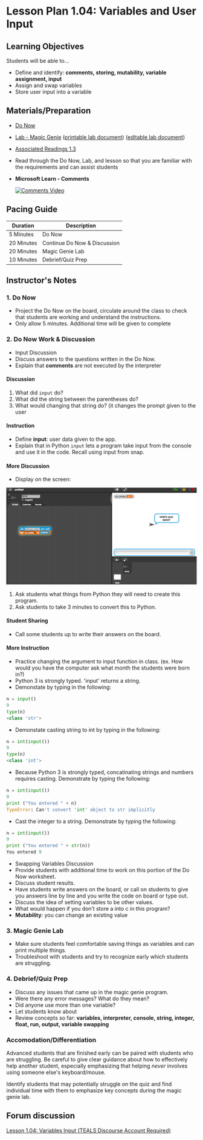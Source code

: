 # Lesson Plan 1.04: Variables and User Input

## Learning Objectives

Students will be able to...

* Define and identify: **comments,  storing, mutability, variable assignment, input**
* Assign and swap variables
* Store user input into a variable

## Materials/Preparation

* [Do Now]
* [Lab - Magic Genie] ([printable lab document]) ([editable lab document])

* [Associated Readings 1.3](https://tealsk12.gitbook.io/intro-cs-2/readings#1-3)
* Read through the Do Now, Lab, and lesson so that you are familiar with the requirements and can assist students
* **Microsoft Learn - Comments**

  [![Comments Video](https://img.youtube.com/vi/kEuVvUc1Zec/0.jpg)](https://youtu.be/kEuVvUc1Zec)

## Pacing Guide

| **Duration**   |     **Description**    |
| ---------- | ------------------ |
| 5 Minutes  | Do Now             |
| 20 Minutes  | Continue Do Now & Discussion |
| 20 Minutes | Magic Genie Lab|
| 10 Minutes | Debrief/Quiz Prep         |

## Instructor's Notes

### 1. Do Now

* Project the Do Now on the board, circulate around the class to check that students are working and understand the instructions.
* Only allow 5 minutes. Additional time will be given to complete

### 2. Do Now Work & Discussion

* Input Discussion
* Discuss answers to the questions written in the Do Now.
* Explain that **comments** are not executed by the interpreter

#### Discussion

1. What did `input` do?
2. What did the string between the parentheses do?
3. What would changing that string do? (it changes the prompt given to the user

#### Instruction

* Define **input**: user data given to the app.
* Explain that in Python `input` lets a program take input from the console and use it in the code. Recall using input from snap.

#### More Discussion

* Display on the screen:

![Snap Input](snap_input.png)

1. Ask students what things from Python they will need to create this program.
2. Ask students to take 3 minutes to convert this to Python.

#### Student Sharing

* Call some students up to write their answers on the board.

#### More Instruction

* Practice changing the argument to input function in class. (ex. How would you have the computer ask what month the students were born in?)
* Python 3 is strongly typed.  'input' returns a string.
* Demonstate by typing in the following:

```python
n = input()
9
type(n)
<class 'str'>
```

* Demonstate casting string to int by typing in the following:

```python
n = int(input())
9
type(n)
<class 'int'>
```

* Because Python 3 is strongly typed, concatinating strings and numbers requires casting.  Demonstrate by typing the following:

```python
n = int(input())
9
print ("You entered " + n)
TypeError: Can't convert 'int' object to str implicitly
```

* Cast the integer to a string. Demonstrate by typing the following:

```python
n = int(input())
9
print ("You entered " + str(n))
You entered 9
```

* Swapping Variables Discussion
* Provide students with additional time to work on this portion of the Do Now worksheet.
* Discuss student results.
* Have students write answers on the board, or call on students to give you answers line by line and you write the code on board or type out.
* Discuss the idea of setting variables to be other values.
* What would happen if you don’t store a into c in this program?
* **Mutability**: you can change an existing value

### 3. Magic Genie Lab

* Make sure students feel comfortable saving things as variables and can print multiple things.
* Troubleshoot with students and try to recognize early which students are struggling.

### 4. Debrief/Quiz Prep

* Discuss any issues that came up in the magic genie program.
* Were there any error messages? What do they mean?
* Did anyone use more than one variable?
* Let students know about
* Review concepts so far: **variables, interpreter, console, string, integer, float, run, output, variable swapping**

### Accomodation/Differentiation

Advanced students that are finished early can be paired with students who are struggling. Be careful to give clear guidance about how to effectively help another student, especially emphasizing that helping *never* involves using someone else's keyboard/mouse.

Identify students that may potentially struggle on the quiz and find individual time with them to emphasize key concepts during the magic genie lab.

[Do Now]:do_now.md
[Lab - Magic Genie]:lab.md

## Forum discussion

[Lesson 1.04: Variables Input (TEALS Discourse Account Required)](https://forums.tealsk12.org/c/2nd-semester-unit-1/1-04-variables-input)

[printable lab document]: https://github.com/TEALSK12/2nd-semester-introduction-to-computer-science/raw/master/units/1_unit/04_lesson/lab.pdf
[editable lab document]: https://github.com/TEALSK12/2nd-semester-introduction-to-computer-science/raw/master/units/1_unit/04_lesson/lab.docx
[Comments Video]: https://youtu.be/kEuVvUc1Zec
